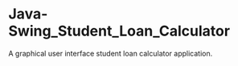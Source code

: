 # Java-Swing_Student_Loan_Calculator
A graphical user interface student loan calculator application.
